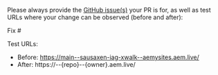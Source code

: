 Please always provide the [GitHub issue(s)](../issues) your PR is for, as well as test URLs where your change can be observed (before and after):

Fix #<gh-issue-id>

Test URLs:
- Before: https://main--sausaxen-iag-xwalk--aemysites.aem.live/
- After: https://<branch>--{repo}--{owner}.aem.live/

